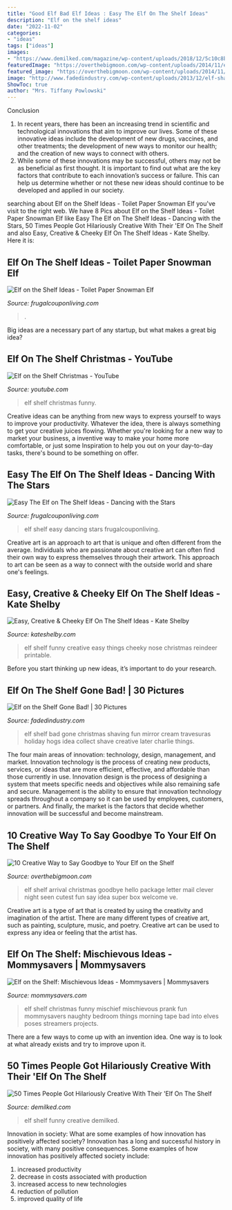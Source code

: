 ```yaml
---
title: "Good Elf Bad Elf Ideas : Easy The Elf On The Shelf Ideas"
description: "Elf on the shelf ideas"
date: "2022-11-02"
categories:
- "ideas"
tags: ["ideas"]
images:
- "https://www.demilked.com/magazine/wp-content/uploads/2018/12/5c10c8b694a76-funny-elf-on-the-shelf-ideas-fb45.png"
featuredImage: "https://overthebigmoon.com/wp-content/uploads/2014/11/elf-package.jpg"
featured_image: "https://overthebigmoon.com/wp-content/uploads/2014/11/elf-package.jpg"
image: "http://www.fadedindustry.com/wp-content/uploads/2013/12/elf-shave.jpg"
ShowToc: true
author: "Mrs. Tiffany Powlowski"
---
```



Conclusion
1. In recent years, there has been an increasing trend in scientific and technological innovations that aim to improve our lives. Some of these innovative ideas include the development of new drugs, vaccines, and other treatments; the development of new ways to monitor our health; and the creation of new ways to connect with others.
2. While some of these innovations may be successful, others may not be as beneficial as first thought. It is important to find out what are the key factors that contribute to each innovation’s success or failure. This can help us determine whether or not these new ideas should continue to be developed and applied in our society.

	

		
searching about Elf on the Shelf Ideas - Toilet Paper Snowman Elf you've visit to the right web. We have 8 Pics about Elf on the Shelf Ideas - Toilet Paper Snowman Elf like Easy The Elf on The Shelf Ideas - Dancing with the Stars, 50 Times People Got Hilariously Creative With Their &#039;Elf On The Shelf and also Easy, Creative &amp; Cheeky Elf On The Shelf Ideas - Kate Shelby. Here it is:
		
    
## Elf On The Shelf Ideas - Toilet Paper Snowman Elf

<img loading=lazy src="https://www.frugalcouponliving.com/wp-content/uploads/2014/11/TP-Snowman-Elf-on-the-shelf-ideas-frugal-coupon-living.jpg" onerror="this.onerror=null;this.src='https://tse2.mm.bing.net/th?id=OIP.GryHoLz8Gn0WH0Uu92pykgHaLH&amp;pid=15.1';" alt="Elf on the Shelf Ideas - Toilet Paper Snowman Elf">

_Source: frugalcouponliving.com_

>. 

	

Big ideas are a necessary part of any startup, but what makes a great big idea? 

    
## Elf On The Shelf Christmas - YouTube

<img loading=lazy src="http://i.ytimg.com/vi/wYNDJ3GeUsQ/maxresdefault.jpg" onerror="this.onerror=null;this.src='https://tse3.mm.bing.net/th?id=OIP.gpNXRGmMkBHDDUWLsCtxmQHaEK&amp;pid=15.1';" alt="Elf on the Shelf Christmas - YouTube">

_Source: youtube.com_

>elf shelf christmas funny. 

	

Creative ideas can be anything from new ways to express yourself to ways to improve your productivity. Whatever the idea, there is always something to get your creative juices flowing. Whether you're looking for a new way to market your business, a inventive way to make your home more comfortable, or just some Inspiration to help you out on your day-to-day tasks, there's bound to be something on offer.

    
## Easy The Elf On The Shelf Ideas - Dancing With The Stars

<img loading=lazy src="https://www.frugalcouponliving.com/wp-content/uploads/2013/12/Dancing-lladro-flamenco-elf-on-the-shelf-ideas-frugal-coupon-living.jpg" onerror="this.onerror=null;this.src='https://tse1.mm.bing.net/th?id=OIP.i7xEmt7yt6-ONdLlW5AbvAHaLH&amp;pid=15.1';" alt="Easy The Elf on The Shelf Ideas - Dancing with the Stars">

_Source: frugalcouponliving.com_

>elf shelf easy dancing stars frugalcouponliving. 

	

Creative art is an approach to art that is unique and often different from the average. Individuals who are passionate about creative art can often find their own way to express themselves through their artwork. This approach to art can be seen as a way to connect with the outside world and share one's feelings.

    
## Easy, Creative &amp; Cheeky Elf On The Shelf Ideas - Kate Shelby

<img loading=lazy src="https://kateshelby.com/wp-content/uploads/2019/10/Elf-On-a-Shelf-Pin-The-Nose-On-Reindeer.jpeg" onerror="this.onerror=null;this.src='https://tse2.mm.bing.net/th?id=OIP.LfIiyLnfV75fvu-YCbHVlQHaJ4&amp;pid=15.1';" alt="Easy, Creative &amp; Cheeky Elf On The Shelf Ideas - Kate Shelby">

_Source: kateshelby.com_

>elf shelf funny creative easy things cheeky nose christmas reindeer printable. 

	

Before you start thinking up new ideas, it’s important to do your research.

    
## Elf On The Shelf Gone Bad! | 30 Pictures

<img loading=lazy src="http://www.fadedindustry.com/wp-content/uploads/2013/12/elf-shave.jpg" onerror="this.onerror=null;this.src='https://tse4.mm.bing.net/th?id=OIP.SOD1lqiFf0mwZiqqZWvqbAHaHa&amp;pid=15.1';" alt="Elf on the Shelf Gone Bad! | 30 Pictures">

_Source: fadedindustry.com_

>elf shelf bad gone christmas shaving fun mirror cream travesuras holiday hogs idea collect shave creative later charlie things. 

	

The four main areas of innovation: technology, design, management, and market.
Innovation technology is the process of creating new products, services, or ideas that are more efficient, effective, and affordable than those currently in use. Innovation design is the process of designing a system that meets specific needs and objectives while also remaining safe and secure. Management is the ability to ensure that innovation technology spreads throughout a company so it can be used by employees, customers, or partners. And finally, the market is the factors that decide whether innovation will be successful and become mainstream.

    
## 10 Creative Way To Say Goodbye To Your Elf On The Shelf

<img loading=lazy src="https://overthebigmoon.com/wp-content/uploads/2014/11/elf-package.jpg" onerror="this.onerror=null;this.src='https://tse3.mm.bing.net/th?id=OIP.s1P0JYRMxUW-wsG_3vt_QQAAAA&amp;pid=15.1';" alt="10 Creative Way to Say Goodbye to Your Elf on the Shelf">

_Source: overthebigmoon.com_

>elf shelf arrival christmas goodbye hello package letter mail clever night seen cutest fun say idea super box welcome ve. 

	

Creative art is a type of art that is created by using the creativity and imagination of the artist. There are many different types of creative art, such as painting, sculpture, music, and poetry. Creative art can be used to express any idea or feeling that the artist has.

    
## Elf On The Shelf: Mischievous Ideas - Mommysavers | Mommysavers

<img loading=lazy src="http://www.mommysavers.com/wp-content/uploads/2013/12/900x900px-LL-1bf55f07_389808_2750823845173_1895345789_n-2.jpeg" onerror="this.onerror=null;this.src='https://tse2.mm.bing.net/th?id=OIP.grrjvnsNRh46IKNZbO90pAHaJ4&amp;pid=15.1';" alt="Elf on the Shelf: Mischievous Ideas - Mommysavers | Mommysavers">

_Source: mommysavers.com_

>elf shelf christmas funny mischief mischievous prank fun mommysavers naughty bedroom things morning tape bad into elves poses streamers projects. 

	

There are a few ways to come up with an invention idea.  One way is to look at what already exists and try to improve upon it.

    
## 50 Times People Got Hilariously Creative With Their &#039;Elf On The Shelf

<img loading=lazy src="https://www.demilked.com/magazine/wp-content/uploads/2018/12/5c10c8b694a76-funny-elf-on-the-shelf-ideas-fb45.png" onerror="this.onerror=null;this.src='https://tse1.mm.bing.net/th?id=OIP.Vlla_pIe7c_ZwS8CNVTM0QHaD4&amp;pid=15.1';" alt="50 Times People Got Hilariously Creative With Their &#039;Elf On The Shelf">

_Source: demilked.com_

>elf shelf funny creative demilked. 

	

Innovation in society: What are some examples of how innovation has positively affected society?
Innovation has a long and successful history in society, with many positive consequences. Some examples of how innovation has positively affected society include: 
1. increased productivity 
2. decrease in costs associated with production 
3. increased access to new technologies 
4. reduction of pollution 
5. improved quality of life 

